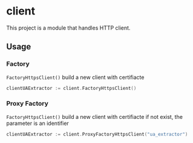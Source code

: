 # client

This project is a module that handles HTTP client.

## Usage

### Factory

`FactoryHttpsClient()` build a new client with certifiacte

```go
clientUAExtractor := client.FactoryHttpsClient()
```

### Proxy Factory

`FactoryHttpsClient()` build a new client with certifiacte if not exist, the parameter is an identifier

```go
clientUAExtractor := client.ProxyFactoryHttpsClient("ua_extractor")
```
